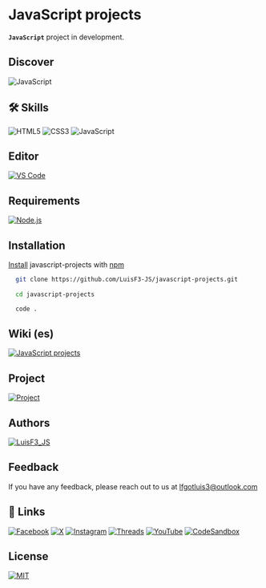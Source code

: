 
# JavaScript projects
**`JavaScript`** project in development.

## Discover
![JavaScript](https://img.shields.io/badge/javascript-%23F7DF1E.svg?style=for-the-badge&logo=javascript&logoColor=black)

## 🛠 Skills
![HTML5](https://img.shields.io/badge/html5-%23E34F26.svg?style=for-the-badge&logo=html5&logoColor=white) ![CSS3](https://img.shields.io/badge/css3-%231572B6.svg?style=for-the-badge&logo=css3&logoColor=white) ![JavaScript](https://img.shields.io/badge/javascript-%23F7DF1E.svg?style=for-the-badge&logo=javascript&logoColor=black)


## Editor
[![VS Code](https://img.shields.io/badge/VS%20Code-%23007acc.svg?style=flat&logo=visualstudiocode&logoColor=white)](https://code.visualstudio.com/ "VS Code") 

##  Requirements
[![Node.js](https://img.shields.io/badge/Node.js-%5FA04Eacc.svg?style=flat&logo=node.js&logoColor=white)](https://nodejs.org/en "Node.js") 

## Installation
[Install](https://docs.github.com/es/get-started "GitHub docs") javascript-projects with [npm](https://docs.npmjs.com/ "npm")

```bash
  git clone https://github.com/LuisF3-JS/javascript-projects.git
  
  cd javascript-projects

  code .
```

## Wiki (es)
[![JavaScript projects](https://img.shields.io/badge/JavaScript%20projects-%234caf50.svg?style=flat&logo=github&logoColor=white)](https://github.com/LuisF3-JS/javascript-projects/wiki "JavaScript projects")

## Project
[![Project](https://img.shields.io/badge/Project-%234caf50.svg?logo=github&logoColor=white)](https://github.com/LuisF3-JS "GitHub - LuisF3_JS")

## Authors
[![LuisF3_JS](https://img.shields.io/badge/LuisF3_JS-%234caf50.svg?logo=github&logoColor=white)](https://github.com/LuisF3-JS "GitHub - LuisF3_JS")

## Feedback
If you have any feedback, please reach out to us at lfgotluis3@outlook.com

## 🔗 Links
[![Facebook](https://img.shields.io/badge/Facebook-%231877F2.svg?logo=Facebook&logoColor=white)](https://facebook.com/LuisF3JS "Facebook - LuisF3_JS") [![X](https://img.shields.io/badge/X(Twiter)-black.svg?logo=X&logoColor=white)](https://x.com/LuisF3_JS "X (Twitter) - LuisF3_JS") [![Instagram](https://img.shields.io/badge/Instagram-%23ff7341?logo=Instagram&logoColor=white)](https://instagram.com/luisf3_js "Instagram - LuisF3_JS") [![Threads](https://img.shields.io/badge/Threads-%23b02cbb.svg?logo=Threads&logoColor=white)](https://www.threads.net/@luisf3_js "Threads - LuisF3_JS") [![YouTube](https://img.shields.io/badge/YouTube-%23DA1F26.svg?logo=YouTube&logoColor=white)](https://www.youtube.com/channel/UCVR8Cu9SWoEUTJ5BKocehVQ "YouTube - LuisF3_JS") [![CodeSandbox](https://img.shields.io/badge/CodeSandbox-%23dcff50.svg?logo=codesandbox&logoColor=121212)](https://codesandbox.io/u/luisf3_js "CodeSandbox - LuisF3_JS")


<!-- ## 💰 You can help me by Donating
[![PayPal](https://img.shields.io/badge/PayPal-00457C?style=for-the-badge&logo=paypal&logoColor=white)](https://paypal.me/luisf3js) -->

## License
[![MIT](https://img.shields.io/badge/MIT-%23DA1F26.svg?logo=creativecommons&logoColor=white)](https://choosealicense.com/licenses/mit/ "License")

